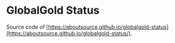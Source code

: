 # GlobalGold Status

Source code of [https://aboutsource.github.io/globalgold-status](https://aboutsource.github.io/globalgold-status/).

